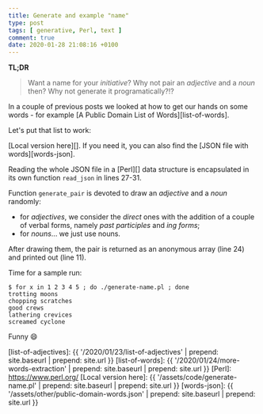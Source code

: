 ```yaml
---
title: Generate and example "name"
type: post
tags: [ generative, Perl, text ]
comment: true
date: 2020-01-28 21:08:16 +0100
---
```


**TL;DR**

> Want a name for your *initiative*? Why not pair an *adjective* and a
> *noun* then? Why not generate it programatically?!?

In a couple of previous posts we looked at how to get our hands on some
words - for example [A Public Domain List of Words][list-of-words].

Let's put that list to work:

<script src="https://gitlab.com/polettix/notechs/snippets/1933477.js"></script>

[Local version here][]. If you need it, you can also find the [JSON file
with words][words-json].

Reading the whole JSON file in a [Perl][] data structure is encapsulated in
its own function `read_json` in lines 27-31.

Function `generate_pair` is devoted to draw an *adjective* and a *noun*
randomly:

- for *adjectives*, we consider the *direct* ones with the addition of a
  couple of verbal forms, namely *past participles* and *ing forms*;
- for *nouns*... we just use nouns.

After drawing them, the pair is returned as an anonymous array (line 24) and
printed out (line 11).

Time for a sample run:

```shell
$ for x in 1 2 3 4 5 ; do ./generate-name.pl ; done
trotting moons
chopping scratches
good crews
lathering crevices
screamed cyclone
```

Funny 😄

[list-of-adjectives]:  {{ '/2020/01/23/list-of-adjectives' | prepend: site.baseurl | prepend: site.url }}
[list-of-words]:  {{ '/2020/01/24/more-words-extraction' | prepend: site.baseurl | prepend: site.url }}
[Perl]: https://www.perl.org/
[Local version here]: {{ '/assets/code/generate-name.pl' | prepend: site.baseurl | prepend: site.url }}
[words-json]: {{ '/assets/other/public-domain-words.json' | prepend: site.baseurl | prepend: site.url }}
